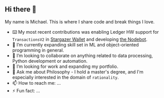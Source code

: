 ## Hi there 👋

My name is Michael. This is where I share code and break things I love.

- ⌨️ My most recent contributions was enabling Ledger HW support for `TransactionsV2` in [Stargazer Wallet](https://github.com/buzzgreyday/stargazer-wallet-ledger) and developing [the Nodebot](https://github.com/buzzgreyday/hgtp-node-discord-bot).
- 🌱 I’m currently expanding skill set in ML and object-oriented programming in general.
- 👯 I’m looking to collaborate on anything related to data processing, Python development or automation.
- 🔭 I’m looking for work and expanding my portfolio.
- 💬 Ask me about Philosophy - I hold a master's degree, and I'm especially interested in the domain of `rationality`.
- 📫 How to reach me: ...
- ⚡ Fun fact: ...

